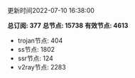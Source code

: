 更新时间2022-07-10 16:38:00

**总订阅: 377**
**总节点: 15738**
**有效节点: 4613**
- trojan节点: 404
- ss节点: 1802
- ssr节点: 124
- v2ray节点: 2283
